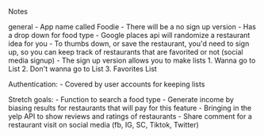 Notes

general - App name called Foodie
    - There will be a no sign up version
        - Has a drop down for food type
        - Google places api will randomize a restaurant idea for you
        - To thumbs down, or save the restaurant, you'd need to sign up, so you can keep track of restaurants that are favorited or not (social media signup)
    - The sign up version allows you to make lists
        1. Wanna go to List
        2. Don't wanna go to List
        3. Favorites List

Authentication:
    - Covered by user accounts for keeping lists

Stretch goals:
    - Function to search a food type
    - Generate income by biasing results for restaurants that will pay for this feature
    - Bringing in the yelp API to show reviews and ratings of restaurants
    - Share comment for a restaurant visit on social media (fb, IG, SC, Tiktok, Twitter)


        